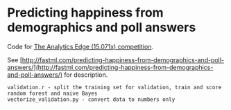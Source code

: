 Predicting happiness from demographics and poll answers
=======================================================

Code for [The Analytics Edge (15.071x) competition](http://www.kaggle.com/c/the-analytics-edge-mit-15-071x). 

See [http://fastml.com/predicting-happiness-from-demographics-and-poll-answers/](http://fastml.com/predicting-happiness-from-demographics-and-poll-answers/)  for description.

	validation.r - split the training set for validation, train and score random forest and naive Bayes
	vectorize_validation.py - convert data to numbers only
	
